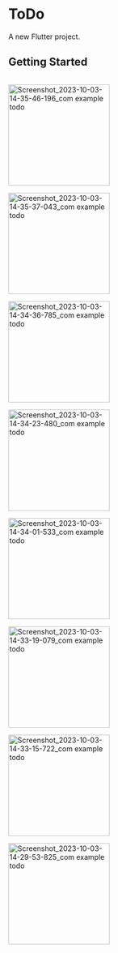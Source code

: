 # ToDo

A new Flutter project.

## Getting Started

<div class="row">
  <div class="column">
<p><img src="https://github.com/rjk51/ToDo/assets/77317609/833e28c6-3344-4e11-94f2-dc086f120735" alt="Screenshot_2023-10-03-14-35-46-196_com example todo" width = "200"></p> <p><img src="https://github.com/rjk51/ToDo/assets/77317609/d8d7770a-3d6e-47d2-a077-d119ae1a9818" alt="Screenshot_2023-10-03-14-35-37-043_com example todo"  width = "200"></p>
<p><img src="https://github.com/rjk51/ToDo/assets/77317609/3a82ee2b-9a69-45d4-80d0-df32f30864a1" alt="Screenshot_2023-10-03-14-34-36-785_com example todo" width = "200"></p>
<p><img src="https://github.com/rjk51/ToDo/assets/77317609/16c0e376-5ebd-4c80-b42a-09f15560dddc" alt="Screenshot_2023-10-03-14-34-23-480_com example todo" width = "200"></p>
<p><img src="https://github.com/rjk51/ToDo/assets/77317609/db66b3d5-f653-4766-ac4b-01be1853c189" alt="Screenshot_2023-10-03-14-34-01-533_com example todo" width = "200"></p>
<p><img src="https://github.com/rjk51/ToDo/assets/77317609/e2a1b7cc-6802-4fcc-9b34-b282bc2844ee" alt="Screenshot_2023-10-03-14-33-19-079_com example todo" width = "200"></p>
<p><img src="https://github.com/rjk51/ToDo/assets/77317609/47a3ba95-b4fe-46c6-a7f0-0accf557fc9a" alt="Screenshot_2023-10-03-14-33-15-722_com example todo" width = "200"></p>
<p><img src="https://github.com/rjk51/ToDo/assets/77317609/05974f82-89f9-4985-86c4-9bb80808ea4d" alt="Screenshot_2023-10-03-14-29-53-825_com example todo" width = "200"></p>

</div>

</div>
